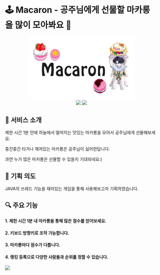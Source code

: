# 🕹️ Macaron - 공주님에게 선물할 마카롱을 많이 모아봐요 🎁

<div align="center">
<div>
<img src="./assets/Logo.png" width="350px">
</div>
  <img src="https://img.shields.io/badge/Java-open--jdk--8-007396?style=flat&logo=Java&logoColor=white"/> <img src="https://img.shields.io/badge/GitHub-FCA121?style=flat&logo=GitLab&logoColor=white"/>

</div>

## 📜 서비스 소개

제한 시간 1분 안에 하늘에서 떨어지는 맛있는 마카롱을 모아서 공주님에게 선물해보세요.

중간중간 타거나 깨져있는 마카롱은 공주님이 싫어한답니다.

과연 누가 많은 마카롱은 선물할 수 있을지 기대되네요:)

## 📝 기획 의도

JAVA의 쓰레드 기능을 재미있는 게임을 통해 사용해보고자 기획하였습니다.


## 🔍 주요 기능

#### 1. 제한 시간 1분 내 마카롱을 통해 많은 점수를 얻어보세요.
#### 2. 키보드 방향키로 조작 가능합니다.
#### 3. 마카롱마다 점수가 다릅니다.
#### 4. 랭킹 등록으로 다양한 사람들과 순위를 정할 수 있습니다.

<img src="./assets/MacaronGame.gif" width="500px">